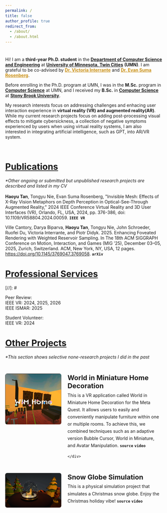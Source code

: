 ```yaml
---
permalink: /
title: false
author_profile: true
redirect_from: 
  - /about/
  - /about.html
---
```

[](#nothing)
======
Hi! I am a **third-year Ph.D. student** in the [**Department of Computer Science and Engineering**](https://cse.umn.edu/cs) at [**University of Minnesota, Twin Cities**](https://twin-cities.umn.edu/) **(UMN)**. I am grateful to be co-advised by <a href="https://www-users.cse.umn.edu/~interran/" style="color: #c98f14;font-weight: bold;">Dr. Victoria Interrante</a> and <a href="https://cse.umn.edu/cs/evan-suma-rosenberg" style="color: #c98f14;font-weight: bold;">Dr. Evan Suma Rosenberg</a>. 

Before enrolling in the Ph.D. program at UMN, I was in the **M.Sc.** program in [**Computer Science**](https://cse.umn.edu/cs) at UMN, and I received my **B.Sc.** in [**Computer Science**](https://www.cs.stonybrook.edu/) at [**Stony Brook University**](https://www.stonybrook.edu/). 

My research interests focus on addressing challenges and enhacing user interaction experience in **virtual reality (VR) and augmented reality(AR)**. While my current research projects focus on adding post-processing visual effects to mitigate cybersickness, a collection of negative symptoms experienced by users when using virtual reality systems, I am also interested in integrating artificial intelligence, such as GPT, into AR/VR system.


<br>


[Publications](#publications)
======
<span style="font-style: italic;">*Other ongoing or submitted but unpublished research projects are described and listed in my CV</span>
<br>
<br>
**Haoyu Tan**, Tongyu Nie, Evan Suma Rosenberg, "Invisible Mesh: Effects of X-Ray Vision Metaphors on Depth Perception in Optical-See-Through Augmented Reality," 2024 IEEE Conference Virtual Reality and 3D User Interfaces (VR), Orlando, FL, USA, 2024, pp. 376-386, doi: 10.1109/VR58804.2024.00059. 
<a href="https://ieeexplore.ieee.org/abstract/document/10494191" style="font-weight: bold;text-decoration: none;">`IEEE VR`</a> 

Ville Cantory, Darya Biparva, **Haoyu Tan**, Tongyu Nie, John Schroeder, Ruofei Du, Victoria Interrante, and Piotr Didyk. 2025. Enhancing Foveated Rendering with Weighted Reservoir Sampling. In The 18th ACM SIGGRAPH Conference on Motion, Interaction, and Games (MIG ’25), December 03–05, 2025, Zurich, Switzerland. ACM, New York, NY, USA, 12 pages. https://doi.org/10.1145/3769047.3769058.
<a href="https://arxiv.org/abs/2510.03964" style="font-weight: bold;text-decoration: none;">`arXiv`</a>
<br>



[Professional Services](#professional-services)
======
[//]: # <script type="text/javascript" id="clustrmaps" src="//clustrmaps.com/map_v2.js?d=Pwn1vlJUml4eFMQH5sMqT8UKhb6fh1RVMliRJIaabwA&cl=ffffff&w=a"></script>

Peer Review:
<br>
IEEE VR: 2024, 2025, 2026
<br>
IEEE ISMAR: 2025

Student Volunteer:
<br>
IEEE VR: 2024

[Other Projects](#other-projects)
======

<style>
  /* namespaced to avoid clashing with the theme */
  .ap-projects { max-width: 1100px; margin: 0 auto 2rem auto; }
  .ap-projects h1 { margin-bottom: 1rem; }

  .ap-project {
    display: grid;
    grid-template-columns: 180px 1fr;
    gap: 1.25rem;
    align-items: start;
    margin: 1.75rem 0 2rem 0;
  }

  .ap-project .ap-thumb {
    width: 100%;
    max-width: 180px;
  }
  .ap-project .ap-thumb img {
    display: block;
    width: 100%;
    height: auto;
    border-radius: 6px;
    box-shadow: 0 1px 3px rgba(0,0,0,.08);
  }

  .ap-project h2 {
    margin: 0 0 .35rem 0;
    font-size: 1.35rem;
    font-weight: 700;
  }

  .ap-project .ap-desc { margin: 0; line-height: 1.65; }
  .ap-project .ap-links { margin: .35rem 0 0 0; }
  .ap-project .ap-links a {
    text-decoration: none;
    font-weight: 600;
    margin-right: .6rem;
    white-space: nowrap;
  }

  .ap-project .plain-link {   background-color: #f8f8f8;
  border-radius: 3px;
  padding: 0.2em 0.4em;
  font-family: monospace;
  font-size: 0.9em;}

  /* mobile */
  @media (max-width: 640px) {
    .ap-project { grid-template-columns: 1fr; }
    .ap-project .ap-thumb { max-width: 100%; }
  }
</style>

<section class="ap-projects">
  <span style="font-style: italic;">*This section shows selective none-research projects I did in the past</span>
  <br>
  <br>
  <!-- Project 1 -->
  <article class="ap-project">
    <div class="ap-thumb">
      <!-- replace with your image path -->
      <img src="/images/WIMHome.png" alt="A 3D interaction project in VR">
    </div>
    <div class="ap-body">
      <h2>World in Miniature Home Decoration</h2>
      <p class="ap-desc">
        This is a VR application called World in Miniature Home Decoration for the Meta Quest. It allows users to easily and conveniently manipulate furniture within one or multiple rooms. To achieve this, we combined techniques such as an adaptive version Bubble Cursor, World in Miniature, and Avatar Manipulation.
        <a href="https://github.com/Haoyu-Tan/WIMHome" style="font-weight: bold;text-decoration: none;" ><code>source</code></a>
        <a href="https://youtu.be/mz_4HhC8xgQ" style="font-weight: bold;text-decoration: none;" ><code>video</code></a>
      </p>
      
    </div>
  </article>

  <!-- Project 2 -->
  <article class="ap-project">
    <div class="ap-thumb">
      <img src="/images/SnowGlobe.png" alt="Nurse training VR screenshot">
    </div>
    <div class="ap-body">
      <h2>Snow Globe Simulation</h2>
      <p class="ap-desc">
        This is a physical simulation project that simulates a Christmas snow globe. Enjoy the Christmas  holiday vibe! 
        <a href="https://github.com/Haoyu-Tan/SnowGlobeSimulation" style="font-weight: bold;text-decoration: none;"><code>source</code></a>
        <a href="https://youtu.be/4-0VpZWncjQ" style="font-weight: bold;text-decoration: none;"><code>video</code></a>
      </p>
    </div>
  </article>

  <!-- Duplicate <article> blocks for more projects -->
</section>




<br>